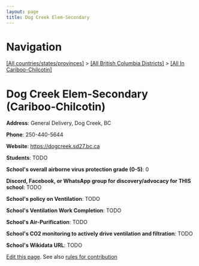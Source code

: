 ```yaml
---
layout: page
title: Dog Creek Elem-Secondary
---
```

# Navigation

[[All countries/states/provinces]](../../..) > [[All British Columbia Districts]](../..) > [[All In Cariboo-Chilcotin]](..)

# Dog Creek Elem-Secondary (Cariboo-Chilcotin)

**Address**: General Delivery, Dog Creek, BC

**Phone**: 250-440-5644

**Website**: <https://dogcreek.sd27.bc.ca>

**Students**: TODO

**School's overall airborne virus protection grade (0-5)**: 0

**Discord, Facebook, or WhatsApp group for discovery/advocacy for THIS school**: TODO

**School's policy on Ventilation**: TODO

**School's Ventilation Work Completion**: TODO

**School's Air-Purification**: TODO

**School's CO2 monitoring to actively drive ventilation and filtration**: TODO

**School's Wikidata URL**: TODO


[Edit this page](https://github.com/ventilate-schools/BC/edit/main/./Cariboo-Chilcotin/Dog_Creek_Elem-Secondary.md). See also [rules for contribution](../../../contribution-rules/)